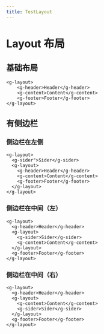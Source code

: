 ```yaml
---
title: TestLayout
---
```

# Layout 布局


## 基础布局

<ClientOnly>
  <g-layout-1></g-layout-1>
</ClientOnly>

```vue
<g-layout>
    <g-header>Header</g-header>
    <g-content>Content</g-content>
    <g-footer>Footer</g-footer>
</g-layout>
```

## 有侧边栏

### 侧边栏在左侧

<ClientOnly>
  <g-layout-4></g-layout-4>
</ClientOnly>

```vue
<g-layout>
  <g-sider">Sider</g-sider>
  <g-layout>
    <g-header>Header</g-header>
    <g-content>Content</g-content>
    <g-footer>Footer</g-footer>
  </g-layout>
</g-layout>
```
### 侧边栏在中间（左）

<ClientOnly>
  <g-layout-2></g-layout-2>
</ClientOnly>

```vue
<g-layout>
  <g-header>Header</g-header>
  <g-layout>
    <g-sider>Sider</g-sider>
    <g-content>Content</g-content>
  </g-layout>
  <g-footer>Footer</g-footer>
</g-layout>
```
### 侧边栏在中间（右）

<ClientOnly>
  <g-layout-3></g-layout-3>
</ClientOnly>

```vue
<g-layout>
  <g-header>Header</g-header>
  <g-layout>
    <g-content>Content</g-content>
    <g-sider>Sider</g-sider>
  </g-layout>
  <g-footer>Footer</g-footer>
</g-layout>
```
